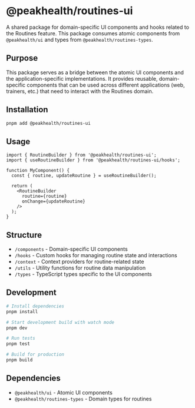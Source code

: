 # @peakhealth/routines-ui

A shared package for domain-specific UI components and hooks related to the Routines feature. This package consumes atomic components from `@peakhealth/ui` and types from `@peakhealth/routines-types`.

## Purpose

This package serves as a bridge between the atomic UI components and the application-specific implementations. It provides reusable, domain-specific components that can be used across different applications (web, trainers, etc.) that need to interact with the Routines domain.

## Installation

```bash
pnpm add @peakhealth/routines-ui
```

## Usage

```tsx
import { RoutineBuilder } from '@peakhealth/routines-ui';
import { useRoutineBuilder } from '@peakhealth/routines-ui/hooks';

function MyComponent() {
  const { routine, updateRoutine } = useRoutineBuilder();
  
  return (
    <RoutineBuilder 
      routine={routine}
      onChange={updateRoutine}
    />
  );
}
```

## Structure

- `/components` - Domain-specific UI components
- `/hooks` - Custom hooks for managing routine state and interactions
- `/context` - Context providers for routine-related state
- `/utils` - Utility functions for routine data manipulation
- `/types` - TypeScript types specific to the UI components

## Development

```bash
# Install dependencies
pnpm install

# Start development build with watch mode
pnpm dev

# Run tests
pnpm test

# Build for production
pnpm build
```

## Dependencies

- `@peakhealth/ui` - Atomic UI components
- `@peakhealth/routines-types` - Domain types for routines

